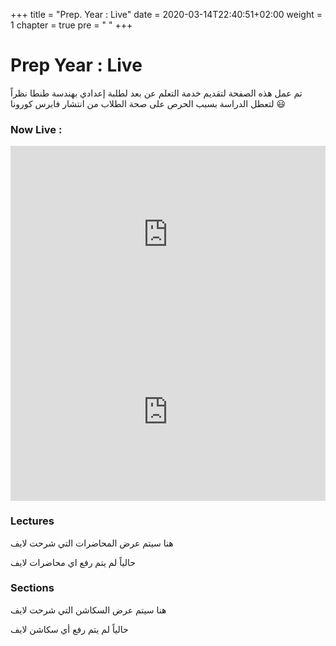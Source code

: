 +++
title = "Prep. Year : Live"
date = 2020-03-14T22:40:51+02:00
weight = 1
chapter = true
pre = "<i class='fas fa-graduation-cap'></i> "
+++

# Prep Year :  Live
تم عمل هذه الصفحة لتقديم خدمة التعلم عن بعد لطلبة إعدادي بهندسة طنطا
نظراً لتعطل الدراسة بسبب الحرص على صحة الطلاب من انتشار فايرس كورونا 
:smiley:

### Now Live :


<div id="Container"
 style="padding-bottom:56.25%; position:relative; display:block; width: 100%">
 <iframe id="ViostreamIframe"
  width="100%" height="100%"
src="https://www.youtube.com/embed/JfXmJCYm6V8"
  frameborder="0" allowfullscreen=""
  style="position:absolute; top:0; left: 0"></iframe>
</div>

<div id="Container"
 style="padding-bottom:56.25%; position:relative; display:block; width: 100%">
 <iframe id="ChatIframe"
  width="100%" height="100%"
src="https://www.youtube.com/live_chat?v=JfXmJCYm6V8&embed_domain=www.collegetanta.cf"
  frameborder="0" allowfullscreen=""
  style="position:absolute; top:0; left: 0"></iframe>
</div>


### Lectures

هنا سيتم عرض المحاضرات التي شرحت لايف 

حالياً لم يتم رفع اي محاضرات لايف

### Sections

هنا سيتم عرض السكاشن التي شرحت لايف

حالياً لم يتم رفع أي سكاشن لايف 